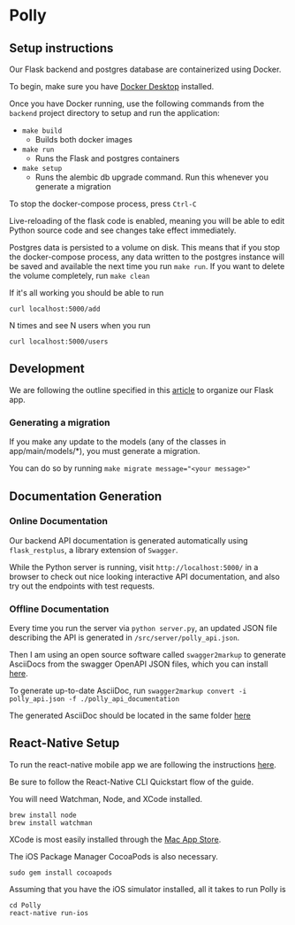 # Polly

## Setup instructions
Our Flask backend and postgres database are containerized using Docker.

To begin, make sure you have [Docker Desktop](https://docs.docker.com/v17.09/docker-for-mac/install/) installed.

Once you have Docker running, use the following commands from the `backend` project directory to setup and run the application:

* `make build`
    * Builds both docker images
* `make run`
    * Runs the Flask and postgres containers
* `make setup`
    * Runs the alembic db upgrade command. Run this whenever you generate a migration

To stop the docker-compose process, press `Ctrl-C`

Live-reloading of the flask code is enabled, meaning you will be able to edit Python source code and see changes take effect immediately.

Postgres data is persisted to a volume on disk. This means that if you stop the docker-compose process, any data written to the postgres instance will be saved and available the next time you run `make run`. If you want to delete the volume completely, run `make clean`

If it's all working you should be able to run

`curl localhost:5000/add`

N times and see N users when you run

`curl localhost:5000/users`

## Development
We are following the outline specified in this [article](https://www.freecodecamp.org/news/structuring-a-flask-restplus-web-service-for-production-builds-c2ec676de563/#database-models-and-migration) to organize our Flask app.

### Generating a migration
If you make any update to the models (any of the classes in app/main/models/*), you must generate a migration.

You can do so by running `make migrate message="<your message>"`


## Documentation Generation
### Online Documentation
Our backend API documentation is generated automatically using `flask_restplus`, a library extension of `Swagger`.

While the Python server is running, visit `http://localhost:5000/` in a browser to check out nice looking interactive API documentation, and also try out the endpoints with test requests.

### Offline Documentation
Every time you run the server via `python server.py`, an updated JSON file describing the API is generated in `/src/server/polly_api.json`.

Then I am using an open source software called `swagger2markup` to generate AsciiDocs from the swagger OpenAPI JSON files, which you can install [here](https://github.com/Swagger2Markup/swagger2markup-cli).

To generate up-to-date AsciiDoc, run `swagger2markup convert -i polly_api.json -f ./polly_api_documentation`

The generated AsciiDoc should be located in the same folder [here](https://github.com/JeffreyQ/UCLA-CS-130/blob/master/backend/src/server/polly_api_documentation.adoc)


## React-Native Setup
To run the react-native mobile app we are following the instructions [here](https://facebook.github.io/react-native/docs/getting-started).

Be sure to follow the React-Native CLI Quickstart flow of the guide.

You will need Watchman, Node, and XCode installed.
```
brew install node
brew install watchman
```

XCode is most easily installed through the [Mac App Store](https://apps.apple.com/us/app/xcode/id497799835?mt=12).

The iOS Package Manager CocoaPods is also necessary.
```
sudo gem install cocoapods
```

Assuming that you have the iOS simulator installed, all it takes to run Polly is
```
cd Polly
react-native run-ios
```
